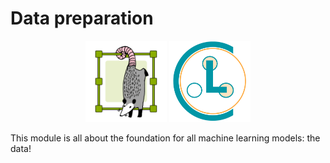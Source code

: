 # Data preparation

<p align="center">
  <img src="../figures/icons/labelstudio.png" width="130">
  <img src="../figures/icons/cleanlab.png" width="130">
</p>

This module is all about the foundation for all machine learning models: the data!
